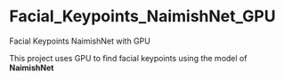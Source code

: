 # Facial_Keypoints_NaimishNet_GPU
Facial Keypoints NaimishNet with GPU 

This project uses GPU to find facial keypoints using the model of **NaimishNet**
